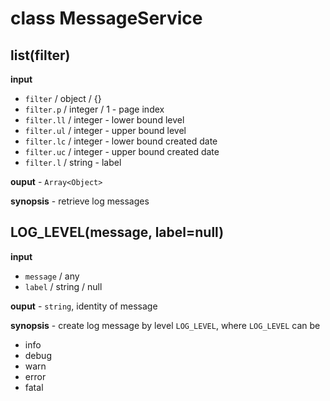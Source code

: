 # class MessageService

## list(filter)

**input**

* `filter` / object / {}
* `filter.p` / integer / 1 - page index
* `filter.ll` / integer - lower bound level
* `filter.ul` / integer - upper bound level
* `filter.lc` / integer - lower bound created date
* `filter.uc` / integer - upper bound created date
* `filter.l` / string - label

**ouput** - `Array<Object>`

**synopsis** - retrieve log messages

## LOG_LEVEL(message, label=null)

**input**

* `message` / any
* `label` / string / null

**ouput** - `string`, identity of message

**synopsis** - create log message by level `LOG_LEVEL`, where `LOG_LEVEL`
can be

* info
* debug
* warn
* error
* fatal
